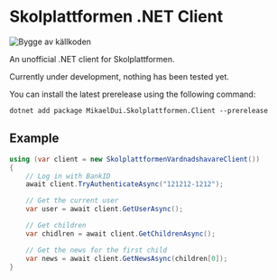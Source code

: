 # Skolplattformen .NET Client

![Bygge av källkoden](https://github.com/mikaeldui/skolplattformen-dotnet-client/workflows/Bygge%20av%20k%C3%A4llkoden/badge.svg)

An unofficial .NET client for Skolplattformen.

Currently under development, nothing has been tested yet.

You can install the latest prerelease using the following command:

    dotnet add package MikaelDui.Skolplattformen.Client --prerelease

## Example

```C#
using (var client = new SkolplattformenVardnadshavareClient())
{
    // Log in with BankID
    await client.TryAuthenticateAsync("121212-1212");

    // Get the current user
    var user = await client.GetUserAsync();

    // Get children
    var chidlren = await client.GetChildrenAsync();

    // Get the news for the first child
    var news = await client.GetNewsAsync(children[0]);
}
```
